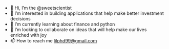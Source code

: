 - 👋 Hi, I’m the @sweetscientist
- 👀 I’m interested in building applications that help make better investment decisions
- 🌱 I’m currently learning about finance and python
- 💞️ I’m looking to collaborate on ideas that will help make our lives enriched with joy 
- 📫 How to reach me lilphd99@gmail.com

<!---
sweetscientist/sweetscientist is a ✨ special ✨ repository because its `README.md` (this file) appears on your GitHub profile.
You can click the Preview link to take a look at your changes.
--->
